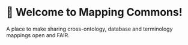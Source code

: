 # 👋 Welcome to Mapping Commons!

A place to make sharing cross-ontology, database and terminology mappings open and FAIR.

